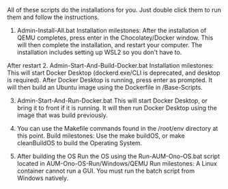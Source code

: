 All of these scripts do the installations for you.
Just double click them to run them and follow the instructions.

1. Admin-Install-All.bat
    Installation milestones:
    After the installation of QEMU completes, press enter in the Chocolatey/Docker window.
    This will then complete the installation, and restart your computer.
    The installation includes setting up WSL2 so you don't have to.

After restart
2. Admin-Start-And-Build-Docker.bat
    Installation milestones:
    This will start Docker Desktop (dockerd.exe/CLI is deprecated, and desktop is required).
    After Docker Desktop is running, press enter as prompted.
    It will then build an Ubuntu image using the Dockerfile in /Base-Scripts.

3. Admin-Start-And-Run-Docker.bat
    This will start Docker Desktop, or bring it to front if it is running.
    It will then run Docker Desktop using the image that was build previously.

4. You can use the Makefile commands found in the /root/env directory at this point.
    Build milestones:
    Use the make buildOS, or make cleanBuildOS to build the Operating System.

5. After building the OS
    Run the OS using the Run-AUM-Ono-OS.bat script located in AUM-Ono-OS-Run/Windows/QEMU
    Run milestones:
    A Linux container cannot run a GUI. You must run the batch script from Windows natively.
